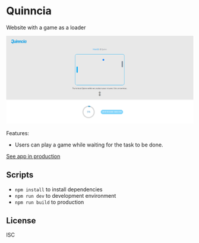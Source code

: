 # Quinncia
Website with a game as a loader

![Quinncia Capture](.readme-static/capture.png)

Features:

* Users can play a game while waiting for the task 
to be done.

[See app in production](https://quinncia-alg.netlify.app/)

## Scripts

* `npm install` to install dependencies
* `npm run dev` to development environment
* `npm run build` to production

## License

ISC
